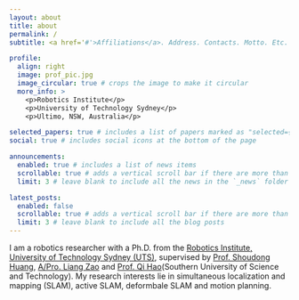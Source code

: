 ```yaml
---
layout: about
title: about
permalink: /
subtitle: <a href='#'>Affiliations</a>. Address. Contacts. Motto. Etc.

profile:
  align: right
  image: prof_pic.jpg
  image_circular: true # crops the image to make it circular
  more_info: >
    <p>Robotics Institute</p>
    <p>University of Technology Sydney</p>
    <p>Ultimo, NSW, Australia</p>

selected_papers: true # includes a list of papers marked as "selected={true}"
social: true # includes social icons at the bottom of the page

announcements:
  enabled: true # includes a list of news items
  scrollable: true # adds a vertical scroll bar if there are more than 3 news items
  limit: 3 # leave blank to include all the news in the `_news` folder

latest_posts:
  enabled: false
  scrollable: true # adds a vertical scroll bar if there are more than 3 new posts items
  limit: 3 # leave blank to include all the blog posts
---
```

I am a robotics researcher with a Ph.D. from the [Robotics Institute, University of Technology Sydney (UTS)](https://www.uts.edu.au/research/centres/robotics-institute), supervised by [Prof. Shoudong Huang](https://profiles.uts.edu.au/Shoudong.Huang/), [A/Pro. Liang Zao](https://www.research.ed.ac.uk/en/persons/liang-zhao) and [Prof. Qi Hao](https://www.sustech.edu.cn/en/faculties/haoqi.html)(Southern University of Science and Technology). My research interests lie in simultaneous localization and mapping (SLAM), active SLAM, deformbale SLAM and motion planning.

<!-- Write your biography here. Tell the world about yourself. Link to your favorite [subreddit](http://reddit.com). You can put a picture in, too. The code is already in, just name your picture `prof_pic.jpg` and put it in the `img/` folder.

Put your address / P.O. box / other info right below your picture. You can also disable any of these elements by editing `profile` property of the YAML header of your `_pages/about.md`. Edit `_bibliography/papers.bib` and Jekyll will render your [publications page](/al-folio/publications/) automatically.

Link to your social media connections, too. This theme is set up to use [Font Awesome icons](https://fontawesome.com/) and [Academicons](https://jpswalsh.github.io/academicons/), like the ones below. Add your Facebook, Twitter, LinkedIn, Google Scholar, or just disable all of them. -->
